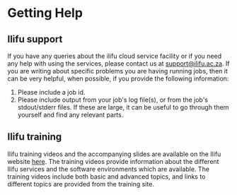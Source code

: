 # Getting Help

## Ilifu support

If you have any queries about the ilifu cloud service facility or if you need any help with using the services, please contact us at support@ilifu.ac.za. If you are writing about specific problems you are having running jobs, then it can be very helpful, when possible, if you provide the following information:
1. Please include a job id.
2. Please include output from your job's log file(s), or from the job's stdout/stderr files. If these are large, it can be useful to go through them yourself and find any relevant parts.

## Ilifu training

Ilifu training videos and the accompanying slides are available on the Ilifu website [here](https://www.ilifu.ac.za/latest-training/). The training videos provide information about the different Ilifu services and the software environments which are available. The training videos include both basic and advanced topics, and links to different topics are provided from the training site.